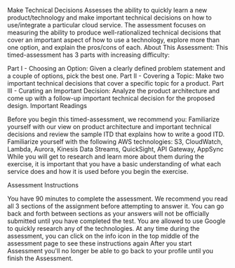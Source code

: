 Make Technical Decisions
Assesses the ability to quickly learn a new product/technology and make important technical decisions on how to use/integrate a particular cloud service. The assessment focuses on measuring the ability to produce well-rationalized technical decisions that cover an important aspect of how to use a technology, explore more than one option, and explain the pros/cons of each.
About This Assessment:
This timed-assessment has 3 parts with increasing difficulty:

Part I - Choosing an Option: Given a clearly defined problem statement and a couple of options, pick the best one.
Part II - Covering a Topic: Make two important technical decisions that cover a specific topic for a product.
Part III - Curating an Important Decision: Analyze the product architecture and come up with a follow-up important technical decision for the proposed design.
Important Readings

Before you begin this timed-assessment, we recommend you:
Familiarize yourself with our view on product architecture and important technical decisions and review the sample ITD that explains how to write a good ITD.
Familiarize yourself with the following AWS technologies: S3, CloudWatch, Lambda, Aurora, Kinesis Data Streams, QuickSight, API Gateway, AppSync
While you will get to research and learn more about them during the exercise, it is important that you have a basic understanding of what each service does and how it is used before you begin the exercise.

Assessment Instructions

You have 90 minutes to complete the assessment. We recommend you read all 3 sections of the assignment before attempting to answer it.
You can go back and forth between sections as your answers will not be officially submitted until you have completed the test.
You are allowed to use Google to quickly research any of the technologies.
At any time during the assessment, you can click on the info icon in the top middle of the assessment page to see these instructions again
After you start Assessment you'll no longer be able to go back to your profile until you finish the Assessment.
